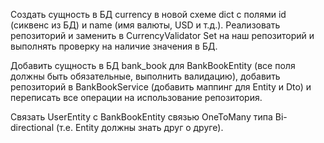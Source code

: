 Создать сущность в БД currency в новой схеме dict с полями id (сиквенс из БД) и name (имя валюты, USD и т.д.). Реализовать репозиторий и заменить в CurrencyValidator Set на наш репозиторий и выполнять проверку на наличие значения в БД.

Добавить сущность в БД bank_book для BankBookEntity (все поля должны быть обязательные, выполнить валидацию), добавить репозиторий в BankBookService (добавить маппинг для Entity и Dto) и переписать все операции на использование репозитория.

Связать UserEntity с BankBookEntity связью OneToMany типа Bi-directional (т.е. Entity должны знать друг о друге). 